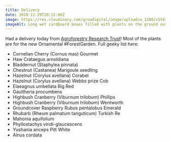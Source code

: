 ```yaml
---
title: Delivery
date: 2018-11-29T20:12:06Z
image: https://res.cloudinary.com/growdigital/image/upload/w_1280/v1543516084/agroforestry-order-BF3C76E6.jpg
imageAlt: Long wet cardboard boxes filled with plants on the ground outside
---
```


Had a delivery today from [Agroforestry Research Trust](https://www.agroforestry.co.uk)! Most of the plants are for the new Ornamental #ForestGarden. Full geeky list here:

* Cornelian Cherry (Cornus mas) Gourmet
* Haw Crataegus arnoldiana
* Bladdernut (Staphylea pinnata)
* Chestnut (Castanea) Marigoule seedling
* Hazelnut (Corylus avellana) Corabel
* Hazelnut (Corylus avellana) Webbs prize Cob
* Elaeagnus umbellata Big Red
* Gaultheria procumbens
* Highbush Cranberry (Viburnum trilobum) Phillips
* Highbush Cranberry (Viburnum trilobum) Wentworth
* Groundcover Raspberry Rubus pentalobus Emerald 
* Rhubarb (Rheum palmatum tanguticum) Turkish Re 
* Mahonia aquifolium
* Phyllostachys viridi-glaucescens
* Yushania anceps Pitt White
* Alnus cordata
